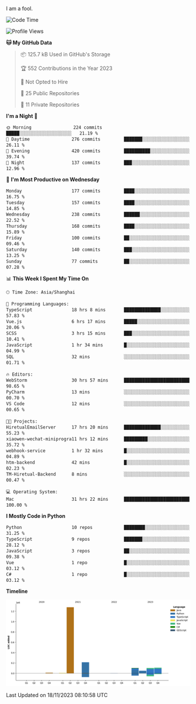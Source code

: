 I am a fool.

<!--START_SECTION:waka-->
![Code Time](http://img.shields.io/badge/Code%20Time-897%20hrs%209%20mins-blue)

![Profile Views](http://img.shields.io/badge/Profile%20Views-0-blue)

**🐱 My GitHub Data** 

> 📦 125.7 kB Used in GitHub's Storage 
 > 
> 🏆 552 Contributions in the Year 2023
 > 
> 🚫 Not Opted to Hire
 > 
> 📜 25 Public Repositories 
 > 
> 🔑 11 Private Repositories 
 > 
**I'm a Night 🦉** 

```text
🌞 Morning                224 commits         █████░░░░░░░░░░░░░░░░░░░░   21.19 % 
🌆 Daytime                276 commits         ███████░░░░░░░░░░░░░░░░░░   26.11 % 
🌃 Evening                420 commits         ██████████░░░░░░░░░░░░░░░   39.74 % 
🌙 Night                  137 commits         ███░░░░░░░░░░░░░░░░░░░░░░   12.96 % 
```
📅 **I'm Most Productive on Wednesday** 

```text
Monday                   177 commits         ████░░░░░░░░░░░░░░░░░░░░░   16.75 % 
Tuesday                  157 commits         ████░░░░░░░░░░░░░░░░░░░░░   14.85 % 
Wednesday                238 commits         ██████░░░░░░░░░░░░░░░░░░░   22.52 % 
Thursday                 168 commits         ████░░░░░░░░░░░░░░░░░░░░░   15.89 % 
Friday                   100 commits         ██░░░░░░░░░░░░░░░░░░░░░░░   09.46 % 
Saturday                 140 commits         ███░░░░░░░░░░░░░░░░░░░░░░   13.25 % 
Sunday                   77 commits          ██░░░░░░░░░░░░░░░░░░░░░░░   07.28 % 
```


📊 **This Week I Spent My Time On** 

```text
🕑︎ Time Zone: Asia/Shanghai

💬 Programming Languages: 
TypeScript               18 hrs 8 mins       ██████████████░░░░░░░░░░░   57.83 % 
Vue.js                   6 hrs 17 mins       █████░░░░░░░░░░░░░░░░░░░░   20.06 % 
SCSS                     3 hrs 15 mins       ███░░░░░░░░░░░░░░░░░░░░░░   10.41 % 
JavaScript               1 hr 34 mins        █░░░░░░░░░░░░░░░░░░░░░░░░   04.99 % 
SQL                      32 mins             ░░░░░░░░░░░░░░░░░░░░░░░░░   01.71 % 

🔥 Editors: 
WebStorm                 30 hrs 57 mins      █████████████████████████   98.65 % 
PyCharm                  13 mins             ░░░░░░░░░░░░░░░░░░░░░░░░░   00.70 % 
VS Code                  12 mins             ░░░░░░░░░░░░░░░░░░░░░░░░░   00.65 % 

🐱‍💻 Projects: 
HiretualEmailServer      17 hrs 20 mins      ██████████████░░░░░░░░░░░   55.23 % 
xiaowen-wechat-miniprogra11 hrs 12 mins      █████████░░░░░░░░░░░░░░░░   35.72 % 
webhook-service          1 hr 32 mins        █░░░░░░░░░░░░░░░░░░░░░░░░   04.89 % 
htm-backend              42 mins             █░░░░░░░░░░░░░░░░░░░░░░░░   02.23 % 
TM-Hiretual-Backend      8 mins              ░░░░░░░░░░░░░░░░░░░░░░░░░   00.47 % 

💻 Operating System: 
Mac                      31 hrs 22 mins      █████████████████████████   100.00 % 
```

**I Mostly Code in Python** 

```text
Python                   10 repos            ████████░░░░░░░░░░░░░░░░░   31.25 % 
TypeScript               9 repos             ███████░░░░░░░░░░░░░░░░░░   28.12 % 
JavaScript               3 repos             ██░░░░░░░░░░░░░░░░░░░░░░░   09.38 % 
Vue                      1 repo              █░░░░░░░░░░░░░░░░░░░░░░░░   03.12 % 
C#                       1 repo              █░░░░░░░░░░░░░░░░░░░░░░░░   03.12 % 
```



**Timeline**

![Lines of Code chart](https://raw.githubusercontent.com/VeejaLiu/VeejaLiu/master/assets/bar_graph.png)


 Last Updated on 18/11/2023 08:10:58 UTC
<!--END_SECTION:waka-->

